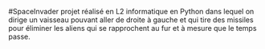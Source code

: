 #SpaceInvader
projet réalisé en L2 informatique en Python dans lequel on dirige un vaisseau pouvant aller de droite à gauche et qui tire des missiles pour éliminer les aliens qui se rapprochent au fur et à mesure que le temps passe. 
